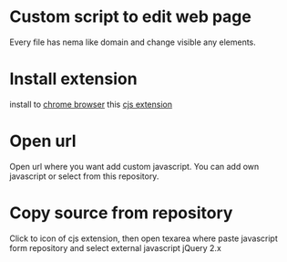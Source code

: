 # Custom script to edit web page
Every file has nema like domain and change visible any elements.

# Install extension
install to [chrome browser](https://www.google.com/chrome/browser/desktop/index.html) this [cjs extension](https://chrome.google.com/webstore/detail/custom-javascript-for-web/poakhlngfciodnhlhhgnaaelnpjljija)

# Open url
Open url where you want add custom javascript. You can add own javascript or select from this repository.

# Copy source from repository
Click to icon of cjs extension, then open texarea where paste javascript form repository and select external javascript jQuery 2.x
